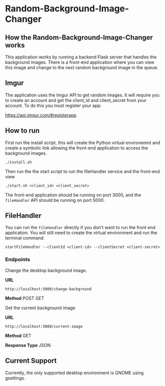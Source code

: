 # Random-Background-Image-Changer

## How the Random-Background-Image-Changer works
This application works by running a backend Flask server that handles the background
images. There is a front-end application where you can view this image and change to the
next random background image in the queue. 

## Imgur
The application uses the Imgur API to get random images. It will require you to create an account
and get the client_id and client_secret from your account. To do this you must register your app: 

https://api.imgur.com/#registerapp

## How to run
First run the install script, this will create the Python virtual environemnt and
create a symbolic link allowing the front-end application to access the background 
images. 
```
./install.sh
```
Then run the the start script to run the fileHandler service and the front-end view
```
./start.sh <client_id> <client_secret>
```

The front-end application should be running on port 3000, and the `fileHandler` API
should be running on port 5000. 

## FileHandler
You can run the `fileHandler` directly if you don't want to run the front end application. You will
still need to create the virtual environment and run the terminal command: 
```
startFileHandler --clientId <client-id> --clientSecret <client-secret>
```

### Endpoints
Change the desktop background image.

**URL**
```
http://localhost:5000/change-background
```

**Method**
POST GET

Get the current background image

**URL**
```
http://localhost:5000/current-image
```

**Method**
GET

**Response Type**
JSON

## Current Support
Currently, the only supported desktop environment is GNOME using gsettings.

